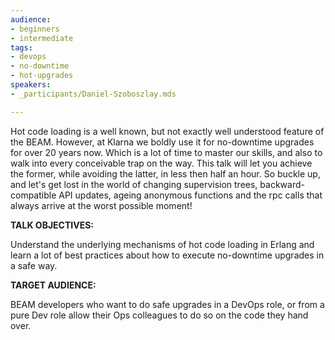 ```yaml
---
audience:
- beginners
- intermediate
tags:
- devops
- no-downtime
- hot-upgrades
speakers:
- _participants/Daniel-Szoboszlay.mds

---
```

Hot code loading is a well known, but not exactly well understood feature of the BEAM. However, at Klarna we boldly use it for no-downtime upgrades for over 20 years now. Which is a lot of time to master our skills, and also to walk into every conceivable trap on the way. This talk will let you achieve the former, while avoiding the latter, in less then half an hour. So buckle up, and let's get lost in the world of changing supervision trees, backward-compatible API updates, ageing anonymous functions and the rpc calls that always arrive at the worst possible moment!

**TALK OBJECTIVES:**

Understand the underlying mechanisms of hot code loading in Erlang and learn a lot of best practices about how to execute no-downtime upgrades in a safe way.

**TARGET AUDIENCE:**

BEAM developers who want to do safe upgrades in a DevOps role, or from a pure Dev role allow their Ops colleagues to do so on the code they hand over.
